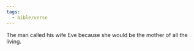 ```yaml
---
tags:
  - bible/verse
---
```

The man called his wife Eve because she would be the mother of all the living.